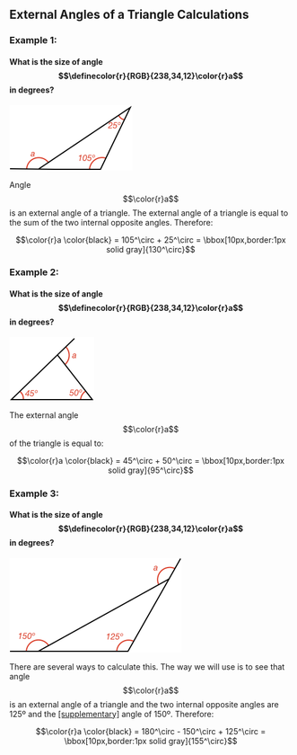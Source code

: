 ## External Angles of a Triangle Calculations

### Example 1:

#### What is the size of angle $$\definecolor{r}{RGB}{238,34,12}\color{r}a$$ in degrees?

![](ex1.png)

Angle $$\color{r}a$$ is an external angle of a triangle. The external angle of a triangle is equal to the sum of the two internal opposite angles. Therefore:

$$\color{r}a \color{black} = 105^\circ + 25^\circ = \bbox[10px,border:1px solid gray]{130^\circ}$$

### Example 2:

#### What is the size of angle $$\definecolor{r}{RGB}{238,34,12}\color{r}a$$ in degrees?

![](ex2.png)

The external angle $$\color{r}a$$ of the triangle is equal to:

$$\color{r}a \color{black} = 45^\circ + 50^\circ = \bbox[10px,border:1px solid gray]{95^\circ}$$

### Example 3:

#### What is the size of angle $$\definecolor{r}{RGB}{238,34,12}\color{r}a$$ in degrees?

![](ex3.png)

There are several ways to calculate this. The way we will use is to see that angle $$\color{r}a$$ is an external angle of a triangle and the two internal opposite angles are 125º and the [[supplementary]]((qr,'Math/Geometry_1/AngleGroups/base/Supplementary',#00756F)) angle of 150º. Therefore:

$$\color{r}a \color{black} = 180^\circ - 150^\circ + 125^\circ = \bbox[10px,border:1px solid gray]{155^\circ}$$